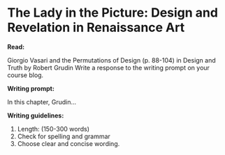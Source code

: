 # The Lady in the Picture: Design and Revelation in Renaissance Art

**Read:**

Giorgio Vasari and the Permutations of Design (p. 88-104) in Design and Truth by Robert Grudin
Write a response to the writing prompt on your course blog.

**Writing prompt:**

In this chapter, Grudin...

**Writing guidelines:**

1. Length: (150-300 words)
2. Check for spelling and grammar
3. Choose clear and concise wording.